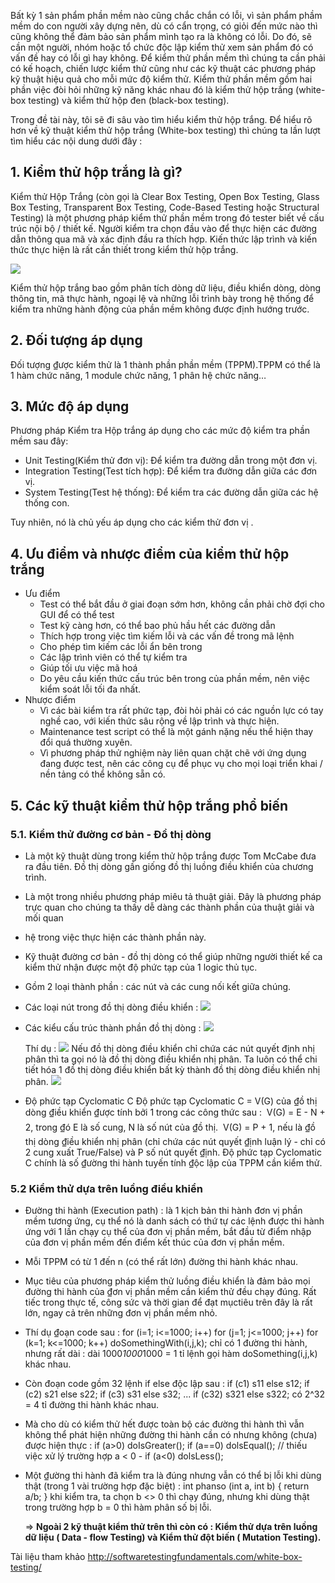 Bất kỳ 1 sản phẩm phần mềm nào cũng chắc chắn có lỗi, vì sản phẩm phầm mềm do con người xây dựng nên, dù có cẩn trọng, có giỏi đến mức nào thì cũng không thể đảm bảo sản phẩm mình tạo ra là không có lỗi. Do đó, sẽ cần một người, nhóm hoặc tổ chức độc lập kiểm thử xem sản phẩm đó có vấn đề hay có lỗi gì hay không. 
Để kiểm thử phần mềm thì chúng ta cần phải có kế hoạch, chiến lược kiểm thử cũng như các kỹ thuật các phương pháp kỹ thuật hiệu quả cho mỗi mức độ kiểm thử. Kiểm thử phần mềm gồm hai phần việc đòi hỏi những kỹ năng khác nhau đó là kiểm thử hộp trắng (white-box testing) và kiểm thử hộp đen (black-box testing).

Trong đề tài này, tôi sẽ đi sâu vào tìm hiểu kiểm thử hộp trắng. Để hiểu rõ hơn về kỹ thuật kiểm thử hộp trắng (White-box testing) thì chúng ta lần lượt tìm hiểu các nội dung dưới đây :
## 1. Kiểm thử hộp trắng là gì?
Kiểm thử Hộp Trắng (còn gọi là Clear Box Testing, Open Box Testing, Glass Box Testing, Transparent Box Testing, Code-Based Testing hoặc Structural Testing) là một phương pháp kiểm thử phần mềm trong đó tester biết về cấu trúc nội bộ / thiết kế. Người kiểm tra chọn đầu vào để thực hiện các đường dẫn thông qua mã và xác định đầu ra thích hợp. Kiến thức lập trình và kiến thức thực hiện là rất cần thiết trong kiểm thử hộp trắng.

![](https://images.viblo.asia/a33c99c3-2296-493b-a2db-8ac0bd3f0337.png)

Kiểm thử hộp trắng bao gồm phân tích dòng dữ liệu, điều khiển dòng, dòng thông tin, mã thực hành, ngoại lệ và những lỗi trình bày trong hệ thống để kiểm tra những hành động của phần mềm không được định hướng trước.
## 2. Đối tượng áp dụng
Đối tượng ₫ược kiểm thử là 1 thành phần phần mềm (TPPM).TPPM có thể là 1 hàm chức năng, 1 module chức năng, 1 phân hệ  chức năng… 
## 3. Mức độ áp dụng
Phương pháp Kiểm tra Hộp trắng áp dụng cho các mức độ kiểm tra phần mềm sau đây:

*  Unit Testing(Kiểm thử đơn vị): Để kiểm tra đường dẫn trong một đơn vị.
*  Integration Testing(Test tích hợp): Để kiểm tra đường dẫn giữa các đơn vị.
*  System Testing(Test hệ thống): Để kiểm tra các đường dẫn giữa các hệ thống con.

Tuy nhiên, nó là chủ yếu áp dụng cho các kiểm thử đơn vị .
## 4. Ưu điểm và nhược điểm của kiểm thử hộp trắng
* Ưu điểm 
    - Test có thể bắt đầu ở giai đoạn sớm hơn, không cần phải chờ đợi cho GUI để có thể test
    - Test kỹ càng hơn, có thể bao phủ hầu hết các đường dẫn
    - Thích hợp trong việc tìm kiếm lỗi và các vấn đề trong mã lệnh 
    - Cho phép tìm kiếm các lỗi ẩn bên trong 
    - Các lập trình viên có thể tự kiểm tra 
    - Giúp tối ưu việc mã hoá 
    - Do yêu cầu kiến thức cấu trúc bên trong của phần mềm, nên việc kiểm soát lỗi tối đa nhất.
 * Nhược điểm 
    - Vì các bài kiểm tra rất phức tạp, đòi hỏi phải có các nguồn lực có tay nghề cao, với kiến thức sâu rộng về lập trình và thực hiện.
    - Maintenance test script  có thể là một gánh nặng nếu thể hiện thay đổi quá thường xuyên.
    - Vì phương pháp thử nghiệm này liên quan chặt chẽ với ứng dụng đang được test, nên các công cụ để phục vụ cho mọi loại triển khai / nền tảng có thể không sẵn có.

## 5. Các kỹ thuật kiểm thử hộp trắng phổ biến
###  5.1. Kiểm thử đường cơ bản - Đồ thị dòng
*  Là một kỹ thuật dùng trong kiểm thử hộp trắng được Tom McCabe đưa ra đầu tiên. Đồ thị dòng gần giống đồ thị luồng điều khiển của chương trình. 

*  Là một trong nhiều phương pháp miêu tả thuật giải. Đây là phương pháp trực quan cho chúng ta thấy dễ dàng các thành phần của thuật giải và mối quan
*  hệ trong việc thực hiện các thành phần này.

*  Kỹ thuật đường cơ bản - đồ thị dòng có thể giúp những người thiết kế ca kiểm thử nhận được một độ phức tạp của 1 logic thủ tục.

*  Gồm 2 loại thành phần : các nút và các cung nối kết giữa chúng. 
*  Các loại nút trong đồ thị dòng điều khiển : 
 ![](https://images.viblo.asia/aface952-4cc3-461b-8cba-5c265d37cae9.PNG)
*  Các kiểu cấu trúc thành phần đồ thị dòng :
   ![](https://images.viblo.asia/6c1dc1ad-4e60-4e66-9a98-ae7434fb81fd.PNG)
   
   Thí dụ :
  ![](https://images.viblo.asia/2b0b0706-e0ae-4239-b4d0-b77f97c7ba17.PNG)
  Nếu đồ thị dòng điều khiển chỉ chứa các nút quyết định nhị phân thì ta gọi nó là đồ thị dòng điều khiển nhị phân.
  Ta luôn có thể chi tiết hóa 1 đồ thị dòng điều khiển bất kỳ thành đồ thị dòng điều khiển nhị phân. 
  ![](https://images.viblo.asia/e5b97abf-88c4-426b-96cb-3175a8dd0459.PNG)
*   Độ phức tạp Cyclomatic C
      Độ phức tạp Cyclomatic C = V(G) của ₫ồ thị dòng ₫iều khiển   ₫ược tính bởi 1 trong các công thức sau :
          V(G) = E - N + 2, trong ₫ó E là số cung, N là số nút của ₫ồ  thị.
          V(G) = P + 1, nếu là ₫ồ thị dòng ₫iều khiển nhị phân (chỉ chứa các nút quyết ₫ịnh luận lý - chỉ có 2 cung xuất True/False) và P số nút quyết ₫ịnh.
      Độ phức tạp Cyclomatic C chính là số ₫ường thi hành tuyến  tính ₫ộc lập của TPPM cần kiểm thử.
### 5.2 Kiểm thử dựa trên luồng điều khiển
* Đường thi hành (Execution path) : là 1 kịch bản thi hành đơn vị phần mềm tương ứng, cụ thể nó là danh sách có thứ tự các lệnh được thi hành ứng với 1 lần chạy cụ thể của đơn vị phần mềm,
 bắt đầu từ điểm nhập của đơn vị phần mềm đến điểm kết thúc của đơn vị phần mềm.

* Mỗi TPPM có từ 1 đến n (có thể rất lớn) đường thi hành khác nhau. 

* Mục tiêu của phương pháp kiểm thử luồng điều khiển là đảm bảo mọi đường thi hành của ₫ơn vị phần mềm cần kiểm thử đều
 chạy đúng. Rất tiếc trong thực tế, công sức và thời gian để đạt mụctiêu trên đây là rất lớn, ngay cả trên những đơn vị phần mềm nhỏ. 

* Thí dụ ₫oạn code sau :
for (i=1; i<=1000; i++)
for (j=1; j<=1000; j++)
 for (k=1; k<=1000; k++)
 doSomethingWith(i,j,k);
 chỉ có 1 đường thi hành, nhưng rất dài : dài 1000*1000*1000 = 1 tỉ lệnh gọi hàm doSomething(i,j,k) khác nhau.
* Còn đoạn code gồm 32 lệnh if else độc lập sau :
 if (c1) s11 else s12;
  if (c2) s21 else s22;
 if (c3) s31 else s32;
  ...
  if (c32) s321 else s322;
có 2^32 = 4 tỉ đường thi hành khác nhau.
* Mà cho dù có kiểm thử hết được toàn bộ các đường thi hành thì vẫn không thể phát hiện những đường thi hành cần có nhưng không (chưa) được hiện thực :
  if (a>0) doIsGreater();
 if (a==0) dolsEqual();
 // thiếu việc xử lý trường hợp a < 0 - if (a<0) dolsLess(); 
 
* Một ₫ường thi hành đã kiểm tra là đúng nhưng vẫn có thể bị lỗi khi dùng thật (trong 1 vài trường hợp đặc biệt) :
int phanso (int a, int b) {
 return a/b;
 }
 khi kiểm tra, ta chọn b <> 0 thì chạy đúng, nhưng khi dùng thật trong trường hợp b = 0 thì hàm phân số bị lỗi. 
   
  => **Ngoài 2 kỹ thuật kiểm thử trên thì còn có : Kiểm thử dựa trên luồng dữ liệu ( Data - flow Testing) và Kiểm thử đột biến ( Mutation Testing).**
















Tài liệu tham khảo http://softwaretestingfundamentals.com/white-box-testing/